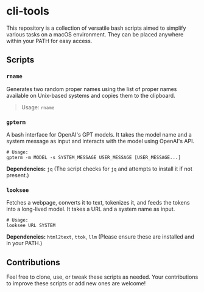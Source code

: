 # cli-tools

This repository is a collection of versatile bash scripts aimed to simplify various tasks on a macOS environment. They can be placed anywhere within your PATH for easy access.

## Scripts

### `rname`

Generates two random proper names using the list of proper names available on Unix-based systems and copies them to the clipboard.

> Usage: `rname`

### `gpterm`

A bash interface for OpenAI's GPT models. It takes the model name and a system message as input and interacts with the model using OpenAI's API.


```shell
# Usage:
gpterm -m MODEL -s SYSTEM_MESSAGE USER_MESSAGE [USER_MESSAGE...]
```

**Dependencies:** `jq` (The script checks for `jq` and attempts to install it if not present.)

### `looksee`

Fetches a webpage, converts it to text, tokenizes it, and feeds the tokens into a long-lived model. It takes a URL and a system name as input.

```shell
# Usage: 
looksee URL SYSTEM
```

**Dependencies:** `html2text`, `ttok`, `llm` (Please ensure these are installed and in your PATH.)

## Contributions

Feel free to clone, use, or tweak these scripts as needed. Your contributions to improve these scripts or add new ones are welcome!